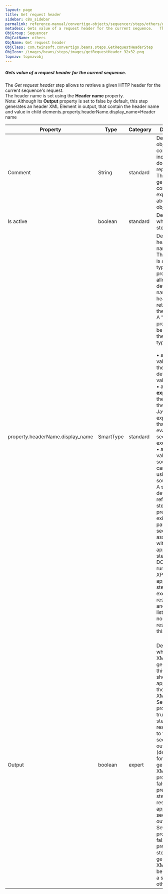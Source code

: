 ```yaml
---
layout: page
title: Get request header
sidebar: c8o_sidebar
permalink: reference-manual/convertigo-objects/sequencer/steps/others/get-request-header/
metadesc: Gets value of a request header for the current sequence.   The  Get request header  step allows to retrieve a given HTTP header for the current sequen
ObjGroup: Sequencer
ObjCatName: others
ObjName: Get request header
ObjClass: com.twinsoft.convertigo.beans.steps.GetRequestHeaderStep
ObjIcon: /images/beans/steps/images/getRequestHeader_32x32.png
topnav: topnavobj
---
```

##### Gets value of a request header for the current sequence. 

The <i>Get request header</i> step allows to retrieve a given HTTP header for the current sequence's request. <br/>The header name is set using the <b>Header name</b> property. <br/><span class="orangetwinsoft">Note:</span> Although its <b>Output</b> property is set to <span class="computer">false</span> by default, this step generates an <span class="computer">header</span> XML Element in output, that contain the header name and value in child elements.property.headerName.display_name=Header name

Property | Type | Category | Description
--- | --- | --- | ---
Comment | String | standard | Describes the object comment to include in the documentation report.<br/>This property generally contains an explanation about the object.
Is active | boolean | standard | Defines whether the step is active.
property.headerName.display_name | SmartType | standard | Defines the header's name.<br/>This property is a "smart type" property, that allows to define the name of the header to retrieve from the request. <br/>A "smart type" property can be of one of the following types: <br/><br/>• a <b>text</b>: the value is therefore a default text value, <br/>• a <b>JavaScript expression</b>: the value is therefore a JavaScript expression that is evaluated at sequence execution, <br/>• a <b>source</b>: the value is a source and can be picked using the source picker. A <b>source</b> is defined as a reference on a step previously existing in the parent sequence, associated with an XPath applied on the step's result DOM. At runtime, the XPath is applied on the step's current execution result XML and extracts a list of XML nodes resulting from this execution. <br/><br/>
Output | boolean | expert | Defines whether the XML generated by this step should be appended to the resulting XML.<br/>Set this property to <span class="computer">true</span> to add the step's resulting XML to the sequence's output XML (default value for steps generating XML). Set this property to <span class="computer">false</span> to prevent the steps's XML result to appear in the sequence's output XML.<br/>Setting this property to <span class="computer">false</span> does not prevent the step's generated XML from being used as a source by other steps.
